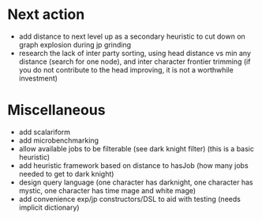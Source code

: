 Next action
===========

* add distance to next level up as a secondary heuristic to cut down on graph explosion during jp grinding
* research the lack of inter party sorting, using head distance vs min any distance (search for one node), and inter character frontier trimming (if you do not contribute to the head improving, it is not a worthwhile investment)

Miscellaneous
=============

* add scalariform
* add microbenchmarking
* allow available jobs to be filterable (see dark knight filter) (this is a basic heuristic)
* add heuristic framework based on distance to hasJob (how many jobs needed to get to dark knight)
* design query language (one character has darknight, one character has mystic, one character has time mage and white mage)
* add convenience exp/jp constructors/DSL to aid with testing (needs implicit dictionary)
